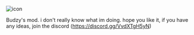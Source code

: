![icon](https://user-images.githubusercontent.com/79516671/201996801-3611fefb-9fa1-4943-a3be-25adc192467b.png)

Budzy's mod.
i don't really know what im doing.
hope you like it, if you have any ideas, join the discord (https://discord.gg/VvdXTgH5yN)
